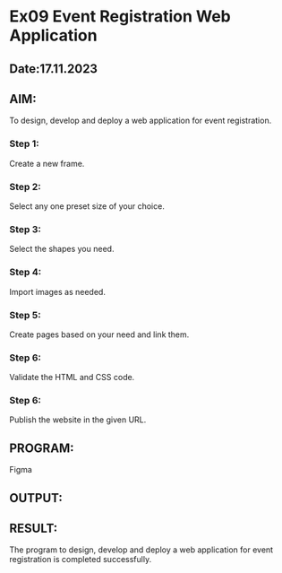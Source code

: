# Ex09 Event Registration Web Application
## Date:17.11.2023

## AIM:
To design, develop and deploy a web application for event registration.


### Step 1:
Create a new frame.

### Step 2:
Select any one preset size of your choice.

### Step 3:
Select the shapes you need.

### Step 4:
Import images as needed.

### Step 5:
Create pages based on your need and link them.

### Step 6:

Validate the HTML and CSS code.

### Step 6:

Publish the website in the given URL.

## PROGRAM:
Figma

## OUTPUT:


## RESULT:
The program to design, develop and deploy a web application for event registration is completed successfully.
